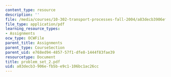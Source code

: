 ```yaml
---
content_type: resource
description: ''
file: /media/courses/10-302-transport-processes-fall-2004/a83decb3906efb5be9c1106bc1ac26cc_problem_set_2.pdf
file_type: application/pdf
learning_resource_types:
- Assignments
ocw_type: OCWFile
parent_title: Assignments
parent_type: CourseSection
parent_uid: e768ed94-4857-57f1-dfe8-1444f83fae39
resourcetype: Document
title: problem_set_2.pdf
uid: a83decb3-906e-fb5b-e9c1-106bc1ac26cc
---
```


